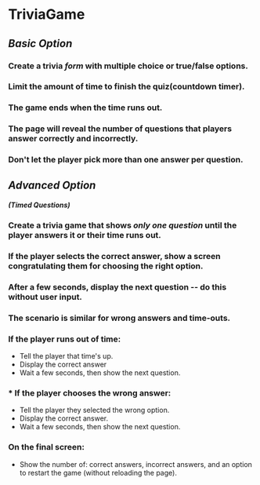 # TriviaGame
## __*Basic Option*__
### Create a trivia *form* with __multiple choice__ or __true/false__ options.

### Limit the amount of time to finish the quiz(countdown timer). 

### The game ends when the time runs out. 

### The page will reveal the number of questions that players answer correctly and incorrectly.

### Don't let the player pick more than one answer per question.



## __*Advanced Option*__
#### *(Timed Questions)*

### Create a trivia game that shows *only one question* until the player answers it or their time runs out.

### If the player selects the correct answer, show a screen congratulating them for choosing the right option. 

### After a few seconds, display the next question -- do this without user input.

### The scenario is similar for wrong answers and time-outs.

### If the player runs out of time:
  - Tell the player that time's up.
  - Display the correct answer
  - Wait a few seconds, then show the next question.

### * If the player chooses the wrong answer:
  * Tell the player they selected the wrong option.
  * Display the correct answer.
  * Wait a few seconds, then show the next question.

### On the final screen:
  * Show the number of: correct answers, incorrect answers, and an option to restart the game (without reloading the page).

